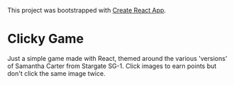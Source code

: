 This project was bootstrapped with [Create React App](https://github.com/facebookincubator/create-react-app).
<br>

# Clicky Game

Just a simple game made with React, themed around the various 'versions' of Samantha Carter from Stargate SG-1. Click images to earn points but don't click the same image twice.
